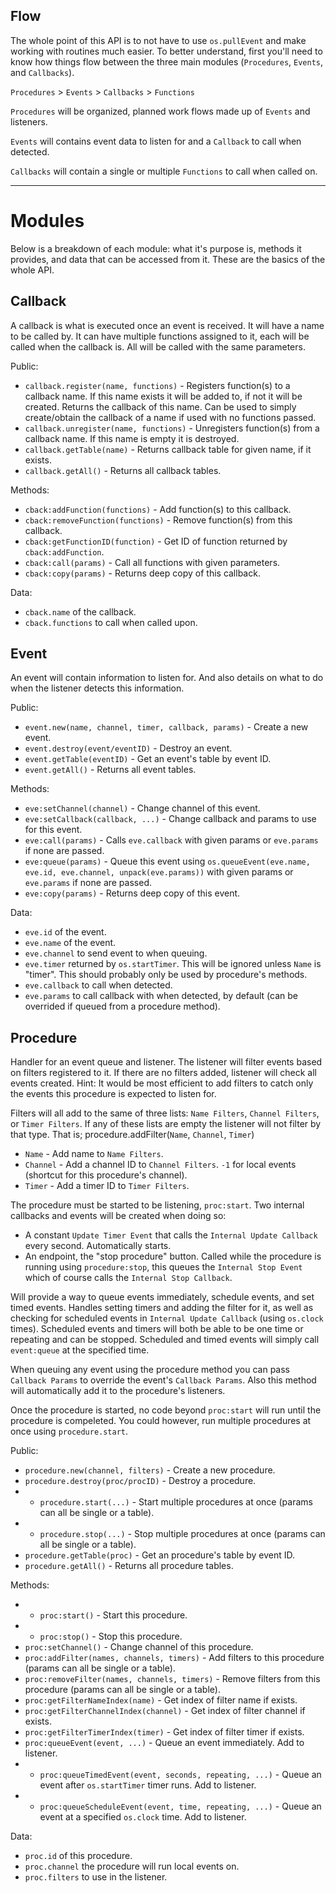 ## Flow

The whole point of this API is to not have to use `os.pullEvent` and make working with routines much easier. To better understand, first you'll need to know how things flow between the three main modules (`Procedures`,  `Events`, and `Callbacks`).

`Procedures` > `Events` > `Callbacks` > `Functions`

`Procedures` will be organized, planned work flows made up of `Events` and listeners.

`Events` will contains event data to listen for and a `Callback` to call when detected.

`Callbacks` will contain a single or multiple `Functions` to call when called on.

----------------

# Modules

Below is a breakdown of each module: what it's purpose is, methods it provides, and data that can be accessed from it. These are the basics of the whole API.

## Callback

A callback is what is executed once an event is received. It will have a name to be called by. It can have multiple functions assigned to it, each will be called when the callback is. All will be called with the same parameters.

Public:
- `callback.register(name, functions)` - Registers function(s) to a callback name. If this name exists it will be added to, if not it will be created. Returns the callback of this name. Can be used to simply create/obtain the callback of a name if used with no functions passed.
- `callback.unregister(name, functions)` - Unregisters function(s) from a callback name. If this name is empty it is destroyed.
- `callback.getTable(name)` - Returns callback table for given name, if it exists.
- `callback.getAll()` - Returns all callback tables.

Methods:
- `cback:addFunction(functions)` - Add function(s) to this callback.
- `cback:removeFunction(functions)` - Remove function(s) from this callback.
- `cback:getFunctionID(function)` - Get ID of function returned by `cback:addFunction`.
- `cback:call(params)` - Call all functions with given parameters.
- `cback:copy(params)` - Returns deep copy of this callback.

Data:
- `cback.name` of the callback.
- `cback.functions` to call when called upon.

## Event

An event will contain information to listen for. And also details on what to do when the listener detects this information.

Public:
- `event.new(name, channel, timer, callback, params)` - Create a new event.
- `event.destroy(event/eventID)` - Destroy an event.
- `event.getTable(eventID)` - Get an event's table by event ID.
- `event.getAll()` - Returns all event tables.

Methods:
- `eve:setChannel(channel)` - Change channel of this event.
- `eve:setCallback(callback, ...)` - Change callback and params to use for this event.
- `eve:call(params)` - Calls `eve.callback` with given params or `eve.params` if none are passed.
- `eve:queue(params)` - Queue this event using `os.queueEvent(eve.name, eve.id, eve.channel, unpack(eve.params))` with given params or `eve.params` if none are passed.
- `eve:copy(params)` - Returns deep copy of this event.

Data:
- `eve.id` of the event.
- `eve.name` of the event.
- `eve.channel` to send event to when queuing.
- `eve.timer` returned by `os.startTimer`. This will be ignored unless `Name` is "timer". This should probably only be used by procedure's methods.
- `eve.callback` to call when detected.
- `eve.params` to call callback with when detected, by default (can be overrided if queued from a procedure method).

## Procedure

Handler for an event queue and listener. The listener will filter events based on filters registered to it. If there are no filters added, listener will check all events created. Hint: It would be most efficient to add filters to catch only the events this procedure is expected to listen for.

Filters will all add to the same of three lists: `Name Filters`, `Channel Filters`, or `Timer Filters`. If any of these lists are empty the listener will not filter by that type. That is;
procedure.addFilter(`Name`, `Channel`, `Timer`)
- `Name` - Add name to `Name Filters`.
- `Channel` - Add a channel ID to `Channel Filters`. `-1` for local events (shortcut for this procedure's channel). 
- `Timer` - Add a timer ID to `Timer Filters`.

The procedure must be started to be listening, `proc:start`. Two internal callbacks and events will be created when doing so:
- A constant `Update Timer Event` that calls the `Internal Update Callback` every second. Automatically starts.
- An endpoint, the "stop procedure" button. Called while the procedure is running using `procedure:stop`, this queues the `Internal Stop Event` which of course calls the `Internal Stop Callback`.

Will provide a way to queue events immediately, schedule events, and set timed events. Handles setting timers and adding the filter for it, as well as checking for scheduled events in `Internal Update Callback` (using `os.clock` times). Scheduled events and timers will both be able to be one time or repeating and can be stopped. Scheduled and timed events will simply call `event:queue` at the specified time.

When queuing any event using the procedure method you can pass `Callback Params` to override the event's `Callback Params`. Also this method will automatically add it to the procedure's listeners.

Once the procedure is started, no code beyond `proc:start` will run until the procedure is compeleted. You could however, run multiple procedures at once using `procedure.start`.

Public:
- `procedure.new(channel, filters)` - Create a new procedure.
- `procedure.destroy(proc/procID)` - Destroy a procedure.
- * `procedure.start(...)` - Start multiple procedures at once (params can all be single or a table).
- * `procedure.stop(...)` - Stop multiple procedures at once (params can all be single or a table).
- `procedure.getTable(proc)` - Get an procedure's table by event ID.
- `procedure.getAll()` - Returns all procedure tables.

Methods:
- * `proc:start()` - Start this procedure.
- * `proc:stop()` - Stop this procedure.
- `proc:setChannel()` - Change channel of this procedure.
- `proc:addFilter(names, channels, timers)` - Add filters to this procedure (params can all be single or a table). 
- `proc:removeFilter(names, channels, timers)` - Remove filters from this procedure (params can all be single or a table).
- `proc:getFilterNameIndex(name)` - Get index of filter name if exists.
- `proc:getFilterChannelIndex(channel)` - Get index of filter channel if exists.
- `proc:getFilterTimerIndex(timer)` - Get index of filter timer if exists.
- `proc:queueEvent(event, ...)` - Queue an event immediately. Add to listener.
- * `proc:queueTimedEvent(event, seconds, repeating, ...)` - Queue an event after `os.startTimer` timer runs. Add to listener.
- * `proc:queueScheduleEvent(event, time, repeating, ...)` - Queue an event at a specified `os.clock` time. Add to listener.

Data:
- `proc.id` of this procedure.
- `proc.channel` the procedure will run local events on.
- `proc.filters` to use in the listener.


